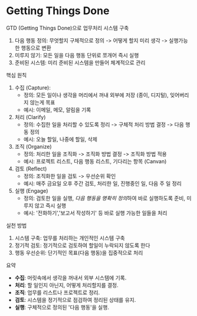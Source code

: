 # Getting Things Done

GTD (Getting Things Done)으로 업무처리 시스템 구축
1. 다음 행동 정의: 무엇할지 구체적으로 정의 -> 어떻게 할지 미리 생각 -> 실행가능한 행동으로 변환
2. 미루지 않기: 모든 일을 다음 행동 단위로 쪼개어 즉시 실행
3. 준비된 시스템: 미리 준비된 시스템을 만들어 체계적으로 관리

핵심 원칙
1. 수집 (Capture): 
    - 정의: 모든 일이나 생각을 머리에서 꺼내 외부에 저장 (종이, 디지털), 잊어버리지 않는게 목표
    - 예시: 이메일, 메모, 알림을 기록
2. 처리 (Clarify)
    - 정의: 수집한 일을 처리할 수 있도록 정리 -> 구체적 처리 방법 결정 -> 다음 행동 정의
    - 예시: 오늘 할일, 나중에 할일, 삭제
3. 조직 (Organize)
    - 정의: 처리한 일을 조직화 -> 조직화 방법 결정 -> 조직화 방법 적용
    - 예시: 프로젝트 리스트, 다음 행동 리스트, 기다리는 항목 (Canvan)
4. 검토 (Reflect)
    - 정의: 조직화한 일을 검토 -> 우선순위 확인
    - 예시: 매주 금요일 오후 주간 검토, 처리한 일, 진행중인 일, 다음 주 일 정리
5. 실행 (Engage)
    - 정의: 검토한 일을 실행, *다음 행동을 명확히 정의*하여 바로 실행하도록 준비, 미루지 않고 즉시 실행
    - 예시: '전화하기','보고서 작성하기' 등 바로 실행 가능한 일들을 처리

실천 방법
1. 시스템 구축: 업무를 처리하는 개인적인 시스템 구축
2. 정기적 검토: 정기적으로 검토하여 할일이 누락되지 않도록 한다
3. 행동 우선순위: 단기적인 목표(다음 행동)을 집중적으로 처리

요약
- **수집**: 머릿속에서 생각을 꺼내서 외부 시스템에 기록.
- **처리**: 할 일인지 아닌지, 어떻게 처리할지를 결정.
- **조직**: 업무를 리스트나 프로젝트로 정리.
- **검토**: 시스템을 정기적으로 점검하여 정리된 상태를 유지.
- **실행**: 구체적으로 정의된 '다음 행동'을 실행.
